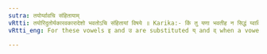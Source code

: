 ```yaml
---
sutra: तयोर्य्वावचि संहितायाम्
vRtti: तयोरिदुतोर्यकारवकारादेशो भवतोऽचि संहितायां विषये ॥ Karika:- किं तु यणा भवतीह न सिद्धं य्वाविदुतोर्यदयं विदधाति । तौ च मम स्वरसन्धिषु सिद्धौ शाकलदीर्घविधी तु निवर्त्यौ ॥ इक तु यदा भवति प्लुतपूर्वस्तस्य यणं विदधात्यपवादम् । तेन तयोश्च न शाकलदीर्घौ यण्स्वरबाधनमेव तु हेतुः ॥
vRtti_eng: For these vowels इ and उ are substituted य् and व् when a vowel follows them in a _samhita_ (in an unbroken flow of speech).

---
```

